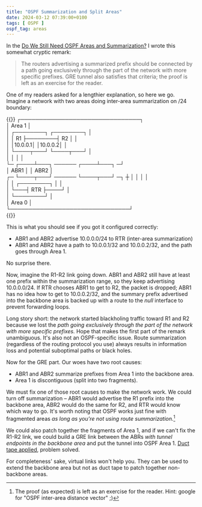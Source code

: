 ```yaml
---
title: "OSPF Summarization and Split Areas"
date: 2024-03-12 07:39:00+0100
tags: [ OSPF ]
ospf_tag: areas
---
```

In the [Do We Still Need OSPF Areas and Summarization?](https://blog.ipspace.net/2016/09/do-we-still-need-ospf-areas-and.html) I wrote this somewhat cryptic remark:

> The routers advertising a summarized prefix should be connected by a path going exclusively through the part of the network with more specific prefixes. GRE tunnel also satisfies that criteria; the proof is left as an exercise for the reader.

One of my readers asked for a lengthier explanation, so here we go. Imagine a network with two areas doing inter-area summarization on /24 boundary:
<!--more-->
{{<ascii>}}
┌────────────────────────────────┐          
│             Area 1             │          
│  ┌────────┐        ┌────────┐  │          
│  │   R1   ├────────┤   R2   │  │          
│  │10.0.0.1│        │10.0.0.2│  │          
│  └────┬───┘        └────┬───┘  │          
│       │                 │      │          
└─ ┌────┴───┐ ────── ┌────┴───┐ ─┘          
   │  ABR1  │        │  ABR2  │             
┌─ └────┬───┘ ────── └────┬───┘ ─┐         ┼
│       │                 │      │          
│       │   ┌────────┐    │      │          
│       └───┤  RTR   ├────┘      │          
│           └────────┘           │          
│             Area 0             │          
└────────────────────────────────┘          
{{</ascii>}}

This is what you should see if you got it configured correctly:

* ABR1 and ABR2 advertise 10.0.0.0/24 to RTR (inter-area summarization)
* ABR1 and ABR2 have a path to 10.0.0.1/32 and 10.0.0.2/32, and the path goes through Area 1.

No surprise there.

Now, imagine the R1-R2 link going down. ABR1 and ABR2 still have at least one prefix within the summarization range, so they keep advertising 10.0.0.0/24. If RTR chooses ABR1 to get to R2, the packet is dropped; ABR1 has no idea how to get to 10.0.0.2/32, and the summary prefix advertised into the backbone area is backed up with a route to the *null* interface to prevent forwarding loops.

Long story short: the network started blackholing traffic toward R1 and R2 because we lost the *path going exclusively through the part of the network with more specific prefixes.* Hope that makes the first part of the remark unambiguous. It's also not an OSPF-specific issue. Route summarization (regardless of the routing protocol you use) always results in information loss and potential suboptimal paths or black holes.

Now for the GRE part. Our woes have two root causes:

* ABR1 and ABR2 summarize prefixes from Area 1 into the backbone area.
* Area 1 is discontiguous (split into two fragments).

We must fix one of those root causes to make the network work. We could turn off summarization – ABR1 would advertise the R1 prefix into the backbone area, ABR2 would do the same for R2, and RTR would know which way to go. It's worth noting that OSPF works just fine with fragmented areas *as long as you're not using route summarization.*[^EFTR] 

[^EFTR]: The proof (as expected) is left as an exercise for the reader. Hint: google for "OSPF inter-area distance vector" ;)

We could also patch together the fragments of Area 1, and if we can't fix the R1-R2 link, we could build a GRE link between the ABRs *with tunnel endpoints in the backbone area* and put the tunnel into OSPF Area 1. [Duct tape applied](https://twitter.com/ioshints/status/10449562829328384), problem solved.

For completeness' sake, virtual links won't help you. They can be used to extend the backbone area but not as duct tape to patch together non-backbone areas.

